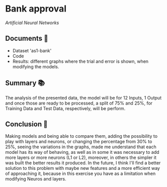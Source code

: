 # Bank approval
*Artificial Neural Networks*
## Documents :pushpin:
- Dataset 'as1-bank'
- Code
- Results: different graphs where the trial and error is shown, when modifying the models.
## Summary :books:
The analysis of the presented data, the model will be for 12 Inputs, 1 Output and once those are ready to be processed, a split of 75% and 25%, for Training Data and Test Data, respectively, will be perform.
## Conclusion :dart:
Making models and being able to compare them, adding the possibility to play with layers and neurons, or changing the percentage from 30% to 25%, seeing the variations in the graphs, made me understand that each model has its way of behaving, as well as in some it was necessary to add more layers or more neurons (L1 or L2), moreover, in others the simpler it was built the better results it produced. In the future, I think I'll find a better solution to this problem with maybe new features and a more efficient way of approaching it, because in this exercise you have as a limitation when modifying Neuros and layers.
